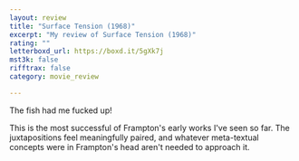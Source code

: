 ```yaml
---
layout: review
title: "Surface Tension (1968)"
excerpt: "My review of Surface Tension (1968)"
rating: ""
letterboxd_url: https://boxd.it/5gXk7j
mst3k: false
rifftrax: false
category: movie_review

---
```


The fish had me fucked up!

This is the most successful of Frampton's early works I've seen so far. The juxtapositions feel meaningfully paired, and whatever meta-textual concepts were in Frampton's head aren't needed to approach it.